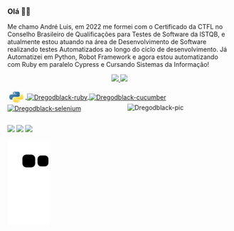 ### Olá 👋🏽

Me chamo André Luis, em 2022 me formei com o Certificado da CTFL no Conselho Brasileiro de Qualificações para Testes de Software da ISTQB, e atualmente estou atuando na área de Desenvolvimento de Software realizando testes Automatizados ao longo do ciclo de desenvolvimento. Já Automatizei em Python, Robot Framework e agora estou automatizando com Ruby em paralelo Cypress e Cursando Sistemas da Informação!

<div align="center">
  <a href="https://github.com/Dregodblack">
  <img height="180em" src="https://github-readme-stats.vercel.app/api?username=Dregodblack&&layout=compact&show_icons=true&theme=dracula&include_all_commits=true&count_private=true"/>
  <img height="180em" src="https://github-readme-stats.vercel.app/api/top-langs/?username=Dregodblack&layout=compact&langs_count=7&theme=dracula&[![Top Langs](https://github-readme-stats.vercel.app/api/top-langs/?username=anuraghazra&layout=compact)](https://github.com/anuraghazra/github-readme-stats)"/>
</div>
  
  <div style="display: inline_block"><br>
  <a href ="https://www.python.org/" ><img align="center" alt="Dregodblack-Python" height="30" width="40" src="https://raw.githubusercontent.com/devicons/devicon/master/icons/python/python-original.svg" />
  <img align="center" alt="Dregodblack-ruby" height="30" width="40" src="https://cdn.jsdelivr.net/gh/devicons/devicon/icons/ruby/ruby-original.svg" />
  <img align="center" alt="Dregodblack-cucumber" height="30" width="40" src="https://cdn.jsdelivr.net/gh/devicons/devicon/icons/cucumber/cucumber-plain.svg" />
  <img align="center" alt="Dregodblack-selenium" height="30" width="40" src="https://cdn.jsdelivr.net/gh/devicons/devicon/icons/selenium/selenium-original.svg" />
  <img align="right" alt="Dregodblack-pic" height="231" width="234" src="https://picrew.me/shareImg/org/202205/11534_u9ju1SyJ.png" />
</div>
   
 ##
  
  <div> 
  <a href ="mailto:nascimento.andreluis18@gmail.com" ><img src="https://img.shields.io/badge/-Gmail-%23333?style=for-the-badge&logo=gmail&logoColor=white" target="_blank"></a>
  <a href= "https://www.linkedin.com/in/andr%C3%A9-luis-94baa220a/" target="_blank"><img src="https://img.shields.io/badge/-LinkedIn-%230077B5?style=for-the-badge&logo=linkedin&logoColor=white" target="_blank"></a> 
  <a href= "(11)96469-8700" target="_blank"><img src="https://img.shields.io/badge/WhatsApp-25D366?style=for-the-badge&logo=whatsapp&logoColor=white" target="_blank"></a> 
 
  ![Snake animation](https://github.com/Dregodblack/Dregodblack/blob/output/github-contribution-grid-snake.svg)
 
</div>
